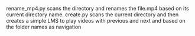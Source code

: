 rename_mp4.py scans the directory and renames the file.mp4 based on its current directory name.
create.py scans the current directory and then creates a simple LMS to play videos with previous and next and based on the folder names as navigation 
